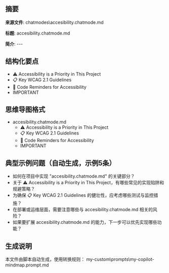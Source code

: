 ## 摘要

**来源文件**: chatmodes\accesibility.chatmode.md

**标题**: accesibility.chatmode.md

**简介**: ---

## 结构化要点

- ⚠️ Accessibility is a Priority in This Project
- 📋 Key WCAG 2.1 Guidelines
- 🧩 Code Reminders for Accessibility
- IMPORTANT

## 思维导图格式

- accesibility.chatmode.md
  - ⚠️ Accessibility is a Priority in This Project
  - 📋 Key WCAG 2.1 Guidelines
  - 🧩 Code Reminders for Accessibility
  - IMPORTANT

## 典型示例问题（自动生成，示例5条）

- 如何在项目中实现 "accesibility.chatmode.md" 的关键部分？
- 关于 ⚠️ Accessibility is a Priority in This Project，有哪些常见的实现陷阱和规避策略？
- 为确保 📋 Key WCAG 2.1 Guidelines 的健壮性，应考虑哪些测试与监控措施？
- 在部署或运维层面，需要注意哪些与 accesibility.chatmode.md 相关的风险？
- 如果要扩展 accesibility.chatmode.md 的能力，下一步可以优先实现哪些功能？

## 生成说明

本文件由脚本自动生成，使用转换规则： my-custom\prompts\my-copilot-mindmap.prompt.md
